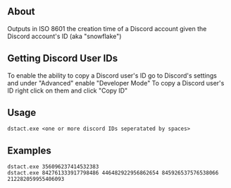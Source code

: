 ## About
Outputs in ISO 8601 the creation time of a Discord account given the Discord account's ID (aka "snowflake")

## Getting Discord User IDs
To enable the ability to copy a Discord user's ID go to Discord's settings and under "Advanced" enable "Developer Mode"
To copy a Discord user's ID right click on them and click "Copy ID"

## Usage
`dstact.exe <one or more discord IDs seperatated by spaces>`

## Examples 
`dstact.exe 356096237414532383`  
`dstact.exe 842761333917798486 446482922956862654 845926537576538066 212282059955406093`
